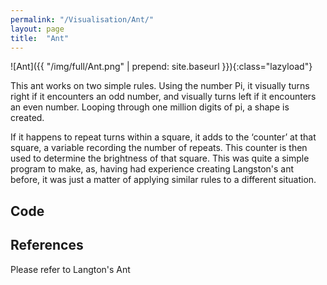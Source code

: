 ```yaml
---
permalink: "/Visualisation/Ant/"
layout: page
title:  "Ant"
---
```

![Ant]({{ "/img/full/Ant.png" | prepend: site.baseurl }}){:class="lazyload"}

This ant works on two simple rules. Using the number Pi, it visually turns right if it encounters an odd number, and visually turns left if it encounters an even number. Looping through one million digits of pi, a shape is created. 

If it happens to repeat turns within a square, it adds to the ‘counter’ at that square, a variable recording the number of repeats. This counter is then used to determine the brightness of that square. This was quite a simple program to make, as, having had experience creating Langston's ant before, it was just a matter of applying similar rules to a different situation. 

Code
----------
<script src="https://gist.github.com/YC/82b1944da19e392f9758.js"></script>

References
----------
Please refer to Langton's Ant